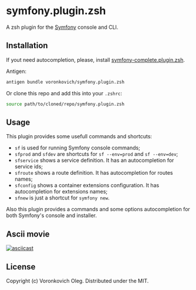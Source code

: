# symfony.plugin.zsh

A zsh plugin for the [Symfony](https://symfony.com/) console and CLI.

## Installation

If yout need autocompletion, please, install [symfony-complete.plugin.zsh](https://github.com/voronkovich/symfony-complete.plugin.zsh).

Antigen:

```sh
antigen bundle voronkovich/symfony.plugin.zsh
```

Or clone this repo and add this into your `.zshrc`:

```sh
source path/to/cloned/repo/symfony.plugin.zsh
```

## Usage

This plugin provides some usefull commands and shortcuts:

- `sf` is used for running Symfony console commands;
- `sfprod` and `sfdev` are shortcuts for `sf --env=prod` and `sf --env=dev`;
- `sfservice` shows a service definition. It has an autocompletion for service ids;
- `sfroute` shows a route definition. It has autocompletion for routes names;
- `sfconfig` shows a container extensions configuration. It has autocompletion for extensions names;
- `sfnew` is just a shortcut for `symfony new`.

Also this plugin provides a commands and some options autocompletion for both Symfony's console and installer.

## Ascii movie

[![asciicast](https://asciinema.org/a/03shcf05p1wz0ppg2dambztig.png)](https://asciinema.org/a/03shcf05p1wz0ppg2dambztig)

## License

Copyright (c) Voronkovich Oleg. Distributed under the MIT.
